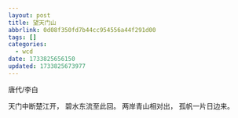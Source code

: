 ```yaml
---
layout: post
title: 望天门山
abbrlink: 0d08f350fd7b44cc954556a44f291d00
tags: []
categories:
  - wcd
date: 1733825656150
updated: 1733825673977
---
```


唐代/李白

天门中断楚江开，
碧水东流至此回。
两岸青山相对出，
孤帆一片日边来。
